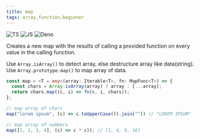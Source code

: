 ```yaml
---
title: map
tags: array,function,beginner
---
```


![TS](https://img.shields.io/badge/supports-typescript-blue.svg?style=flat-square)
![JS](https://img.shields.io/badge/supports-javascript-yellow.svg?style=flat-square)
![Deno](https://img.shields.io/badge/supports-deno-green.svg?style=flat-square)

Creates a new map with the results of calling a provided function on every value in the calling function.

Use `Array.isArray()` to detect array, else destructure array like data(string).
Use `Array.prototype.map()` to map array of data.

```ts title="typescript"
const map = <T = any>(array: Iterable<T>, fn: MapFunc<T>) => {
  const chars = Array.isArray(array) ? array : [...array];
  return chars.map((c, i) => fn(c, i, chars));
};
```

```ts title="typescript"
// map array of chars
map("lorem ipsum", (c) => c.toUpperCase()).join("")) // "LOREM IPSUM"

// map array of numbers
map([1, 2, 3, 4], (c) => c * c)); // [1, 4, 9, 16]
```
